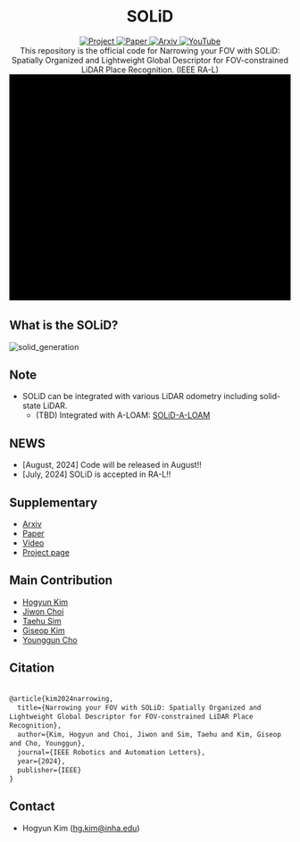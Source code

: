<div align="center">
  <h1>SOLiD</h1>
  <a href="https://sites.google.com/view/lidar-solid">
    <img src="https://github.com/sparolab/Joint_ID/blob/main/fig/badges/badge-website.svg" alt="Project" />
  </a>
  <a href="https://ieeexplore.ieee.org/abstract/document/10629042">
    <img src="https://img.shields.io/badge/Paper-PDF-yellow" alt="Paper" />
  </a>
  <a href="https://arxiv.org/abs/2408.07330">
    <img src="https://img.shields.io/badge/arXiv-2408.07330-b31b1b.svg?style=flat-square" alt="Arxiv" />
  </a>
  <a href="https://www.youtube.com/watch?v=4sAWWfZTwLs">
    <img src="https://badges.aleen42.com/src/youtube.svg" alt="YouTube" />
  </a>
  <div>
    This repository is the official code for Narrowing your FOV with SOLiD: Spatially Organized and Lightweight Global Descriptor for FOV-constrained LiDAR Place Recognition. (IEEE RA-L)
  </div>
</div>
 
<div align="center">
  <img src="fig/kitti05_solid.gif" alt="LiDAR GIF" />
</div>

## What is the SOLiD?
![solid_generation](https://github.com/user-attachments/assets/c2d561fa-59d2-44db-aab4-d92c9bf09130)

## Note
* SOLiD can be integrated with various LiDAR odometry including solid-state LiDAR.
	* (TBD) Integrated with A-LOAM: [SOLiD-A-LOAM](https://github.com/sparolab/SOLiD-A-LOAM.git)

## NEWS
* [August, 2024] Code will be released in August!!
* [July, 2024] SOLiD is accepted in RA-L!!

## Supplementary
* [Arxiv](https://arxiv.org/abs/2408.07330#)
* [Paper](https://ieeexplore.ieee.org/abstract/document/10629042)
* [Video](https://www.youtube.com/watch?v=4sAWWfZTwLs)
* [Project page](https://sites.google.com/view/lidar-solid)

## Main Contribution
* [Hogyun Kim](https://scholar.google.com/citations?user=t5UEbooAAAAJ&hl=ko)
* [Jiwon Choi](https://scholar.google.com/citations?user=wL8VdUMAAAAJ&hl=ko)
* [Taehu Sim](https://scholar.google.com/citations?user=UPg-JuQAAAAJ&hl=ko)
* [Giseop Kim](https://scholar.google.com/citations?user=9mKOLX8AAAAJ&hl=ko)
* [Younggun Cho](https://scholar.google.com/citations?user=W5MOKWIAAAAJ&hl=ko)

## Citation
<pre>
<code>
@article{kim2024narrowing,
  title={Narrowing your FOV with SOLiD: Spatially Organized and Lightweight Global Descriptor for FOV-constrained LiDAR Place Recognition},
  author={Kim, Hogyun and Choi, Jiwon and Sim, Taehu and Kim, Giseop and Cho, Younggun},
  journal={IEEE Robotics and Automation Letters},
  year={2024},
  publisher={IEEE}
}</code>
</pre>  

## Contact
* Hogyun Kim (hg.kim@inha.edu)
